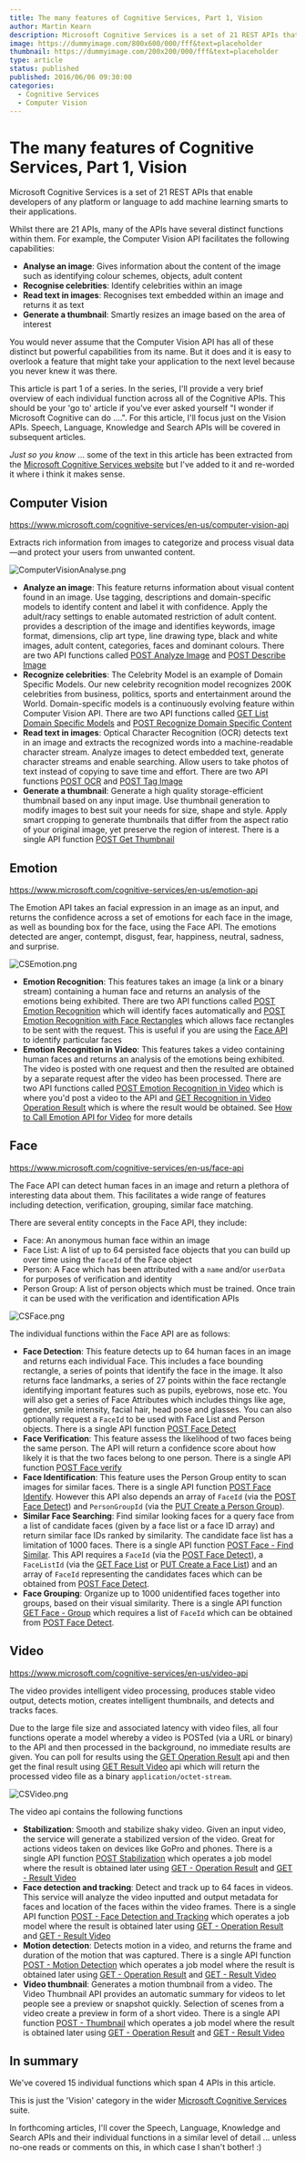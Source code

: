 ```yaml
---
title: The many features of Cognitive Services, Part 1, Vision
author: Martin Kearn
description: Microsoft Cognitive Services is a set of 21 REST APIs that enable developers of any platform or language to add machine learning smarts to their applications. In this article, well explore the many features of the Vision family of APIs
image: https://dummyimage.com/800x600/000/fff&text=placeholder
thumbnail: https://dummyimage.com/200x200/000/fff&text=placeholder
type: article
status: published
published: 2016/06/06 09:30:00
categories: 
  - Cognitive Services
  - Computer Vision
---
```


# The many features of Cognitive Services, Part 1, Vision

Microsoft Cognitive Services is a set of 21 REST APIs that enable developers of any platform or language to add machine learning smarts to their applications.

Whilst there are 21 APIs, many of the APIs have several distinct functions within them. For example, the Computer Vision API facilitates the following capabilities:
* **Analyse an image**: Gives information about the content of the image such as identifying colour schemes, objects, adult content
* **Recognise celebrities**: Identify celebrities within an image
* **Read text in images**: Recognises text embedded within an image and returns it as text
* **Generate a thumbnail**: Smartly resizes an image based on the area of interest

You would never assume that the Computer Vision API has all of these distinct but powerful capabilities from its name. But it does and it is easy to overlook a feature that might take your application to the next level because you never knew it was there.

This article is part 1 of a series. In the series, I'll provide a very brief overview of each individual function across all of the Cognitive APIs. This should be your 'go to' article if you've ever asked yourself "I wonder if Microsoft Cognitive can do ....". For this article, I'll focus just on the Vision APIs. Speech, Language, Knowledge and Search APIs will be covered in subsequent articles.

_Just so you know_ ... some of the text in this article has been extracted from the [Microsoft Cognitive Services website](https://www.microsoft.com/cognitive-services) but I've added to it and re-worded it where i think it makes sense.

## Computer Vision
<https://www.microsoft.com/cognitive-services/en-us/computer-vision-api>

Extracts rich information from images to categorize and process visual data—and protect your users from unwanted content. 

![ComputerVisionAnalyse.png](https://raw.githubusercontent.com/martinkearn/Content/master/Blogs/Images/ComputerVisionAnalyse.PNG)

* **Analyze an image**: This feature returns information about visual content found in an image. Use tagging, descriptions and domain-specific models to identify content and label it with confidence. Apply the adult/racy settings to enable automated restriction of adult content. provides a description of the image and identifies keywords, image format, dimensions, clip art type, line drawing type, black and white images, adult content, categories, faces and dominant colours. There are two API functions called [POST Analyze Image](https://dev.projectoxford.ai/docs/services/56f91f2d778daf23d8ec6739/operations/56f91f2e778daf14a499e1fa) and [POST Describe Image](https://dev.projectoxford.ai/docs/services/56f91f2d778daf23d8ec6739/operations/56f91f2e778daf14a499e1fe)
* **Recognize celebrities**: The Celebrity Model is an example of Domain Specific Models. Our new celebrity recognition model recognizes 200K celebrities from business, politics, sports and entertainment around the World. Domain-specific models is a continuously evolving feature within Computer Vision API. There are two API functions called [GET List Domain Specific Models](https://dev.projectoxford.ai/docs/services/56f91f2d778daf23d8ec6739/operations/56f91f2e778daf14a499e1fd) and [POST Recognize Domain Specific Content](https://dev.projectoxford.ai/docs/services/56f91f2d778daf23d8ec6739/operations/56f91f2e778daf14a499e200)
* **Read text in images**: Optical Character Recognition (OCR) detects text in an image and extracts the recognized words into a machine-readable character stream. Analyze images to detect embedded text, generate character streams and enable searching. Allow users to take photos of text instead of copying to save time and effort. There are two API functions [POST OCR](https://dev.projectoxford.ai/docs/services/56f91f2d778daf23d8ec6739/operations/56f91f2e778daf14a499e1fc) and [POST Tag Image](https://dev.projectoxford.ai/docs/services/56f91f2d778daf23d8ec6739/operations/56f91f2e778daf14a499e1ff)
* **Generate a thumbnail**: Generate a high quality storage-efficient thumbnail based on any input image. Use thumbnail generation to modify images to best suit your needs for size, shape and style. Apply smart cropping to generate thumbnails that differ from the aspect ratio of your original image, yet preserve the region of interest. There is a single API function [POST Get Thumbnail](https://dev.projectoxford.ai/docs/services/56f91f2d778daf23d8ec6739/operations/56f91f2e778daf14a499e1fb)

## Emotion
<https://www.microsoft.com/cognitive-services/en-us/emotion-api>

The Emotion API takes an facial expression in an image as an input, and returns the confidence across a set of emotions for each face in the image, as well as bounding box for the face, using the Face API. The emotions detected are anger, contempt, disgust, fear, happiness, neutral, sadness, and surprise.

![CSEmotion.png](https://raw.githubusercontent.com/martinkearn/Content/master/Blogs/Images/CSEmotion.png)

* **Emotion Recognition**: This features takes an image (a link or a binary stream) containing a human face and returns an analysis of the emotions being exhibited. There are two API functions called [POST Emotion Recognition](https://dev.projectoxford.ai/docs/services/5639d931ca73072154c1ce89/operations/563b31ea778daf121cc3a5fa) which will identify faces automatically and [POST Emotion Recognition with Face Rectangles](https://dev.projectoxford.ai/docs/services/5639d931ca73072154c1ce89/operations/56f23eb019845524ec61c4d7) which allows face rectangles to be sent with the request. This is useful if you are using the [Face API](https://www.microsoft.com/cognitive-services/en-us/face-api) to identify particular faces
* **Emotion Recognition in Video**: This features takes a video containing human faces and returns an analysis of the emotions being exhibited. The video is posted with one request and then the resulted are obtained by a separate request after the video has been processed. There are two API functions called [POST Emotion Recognition in Video](https://dev.projectoxford.ai/docs/services/5639d931ca73072154c1ce89/operations/56f8d40e1984551ec0a0984e) which is where you'd post a video to the API and [GET Recognition in Video Operation Result](https://dev.projectoxford.ai/docs/services/5639d931ca73072154c1ce89/operations/56f8d4471984551ec0a0984f) which is where the result would be obtained. See [How to Call Emotion API for Video](https://www.microsoft.com/cognitive-services/en-us/emotion-api/documentation/howtocallemotionforvideo) for more details

## Face
<https://www.microsoft.com/cognitive-services/en-us/face-api>

The Face API can detect human faces in an image and return a plethora of interesting data about them. This facilitates a wide range of features including detection, verification, grouping, similar face matching.

There are several entity concepts in the Face API, they include:
* Face: An anonymous human face within an image
* Face List: A list of up to 64 persisted face objects that you can build up over time using the `faceId` of the Face object
* Person: A Face which has been attributed with a `name` and/or `userData` for purposes of verification and identity
* Person Group: A list of person objects which must be trained. Once train it can be used with the verification and identification APIs

![CSFace.png](https://raw.githubusercontent.com/martinkearn/Content/master/Blogs/Images/CSFace.png)

The individual functions within the Face API are as follows:

* **Face Detection**: This feature detects up to 64 human faces in an image and returns each individual Face. This includes a face bounding rectangle, a series of points that identify the face in the image. It also returns face landmarks, a series of 27 points within the face rectangle identifying important features such as pupils, eyebrows, nose etc. You will also get a series of Face Attributes which includes things like age, gender, smile intensity, facial hair, head pose and glasses. You can also optionally request a `FaceId` to be used with Face List and Person objects. There is a single API function [POST Face Detect](https://dev.projectoxford.ai/docs/services/563879b61984550e40cbbe8d/operations/563879b61984550f30395236)
* **Face Verification**: This feature assess the likelihood of two faces being the same person. The API will return a confidence score about how likely it is that the two faces belong to one person. There is a single API function [POST Face verify](https://dev.projectoxford.ai/docs/services/563879b61984550e40cbbe8d/operations/563879b61984550f3039523a)
* **Face Identification**: This feature uses the Person Group entity to scan images for similar faces. There is a single API function [POST Face Identify](https://dev.projectoxford.ai/docs/services/563879b61984550e40cbbe8d/operations/563879b61984550f30395239). However this API also depends an array of `FaceId` (via the [POST Face Detect](https://dev.projectoxford.ai/docs/services/563879b61984550e40cbbe8d/operations/563879b61984550f30395236)) and `PersonGroupId` (via the [PUT Create a Person Group](<https://dev.projectoxford.ai/docs/services/563879b61984550e40cbbe8d/operations/563879b61984550f30395244>)).
* **Similar Face Searching**: Find similar looking faces for a query face from a list of candidate faces (given by a face list or a face ID array) and return similar face IDs ranked by similarity. The candidate face list has a limitation of 1000 faces. There is a single API function [POST Face - Find Similar](<https://dev.projectoxford.ai/docs/services/563879b61984550e40cbbe8d/operations/563879b61984550f30395237>). This API requires a `FaceId` (via the [POST Face Detect](https://dev.projectoxford.ai/docs/services/563879b61984550e40cbbe8d/operations/563879b61984550f30395236)), a `FaceListId` (via the [GET Face List](<https://dev.projectoxford.ai/docs/services/563879b61984550e40cbbe8d/operations/563879b61984550f3039524c>) or [PUT Create a Face List](<https://dev.projectoxford.ai/docs/services/563879b61984550e40cbbe8d/operations/563879b61984550f3039524b>)) and an array of `FaceId` representing the candidates faces which can be obtained from [POST Face Detect](https://dev.projectoxford.ai/docs/services/563879b61984550e40cbbe8d/operations/563879b61984550f30395236).
* **Face Grouping**: Organize up to 1000 unidentified faces together into groups, based on their visual similarity. There is a single API function [GET Face - Group](<https://dev.projectoxford.ai/docs/services/563879b61984550e40cbbe8d/operations/563879b61984550f30395238>) which requires a list of `FaceId` which can be obtained from [POST Face Detect](https://dev.projectoxford.ai/docs/services/563879b61984550e40cbbe8d/operations/563879b61984550f30395236).

## Video
<https://www.microsoft.com/cognitive-services/en-us/video-api>

The video provides intelligent video processing, produces stable video output, detects motion, creates intelligent thumbnails, and detects and tracks faces.

Due to the large file size and associated latency with video files, all four functions operate a model whereby a video is POSTed (via a URL or binary) to the API and then processed in the background, no immediate results are given. You can poll for results using the [GET Operation Result](https://dev.projectoxford.ai/docs/services/565d6516778daf15800928d5/operations/565d6517778daf0978c45e36) api and then get the final result using [GET Result Video](https://dev.projectoxford.ai/docs/services/565d6516778daf15800928d5/operations/565d81f4ca73072048922d95) api which will return the processed video file as a binary `application/octet-stream`.

![CSVideo.png](https://raw.githubusercontent.com/martinkearn/Content/master/Blogs/Images/CSVideo.png)

The video api contains the following functions

* **Stabilization**: Smooth and stabilize shaky video. Given an input video, the service will generate a stabilized version of the video. Great for actions videos taken on devices like GoPro and phones. There is a single API function [POST Stabilization](<https://dev.projectoxford.ai/docs/services/565d6516778daf15800928d5/operations/565d6517778daf0978c45e35>) which operates a job model where the result is obtained later using [GET - Operation Result](https://dev.projectoxford.ai/docs/services/565d6516778daf15800928d5/operations/565d6517778daf0978c45e36) and [GET - Result Video](https://dev.projectoxford.ai/docs/services/565d6516778daf15800928d5/operations/565d81f4ca73072048922d95)
* **Face detection and tracking**: Detect and track up to 64 faces in videos. This service will analyze the video inputted and output metadata for faces and location of the faces within the video frames. There is a single API function [POST - Face Detection and Tracking](<https://dev.projectoxford.ai/docs/services/565d6516778daf15800928d5/operations/565d6517778daf0978c45e39>) which operates a job model where the result is obtained later using [GET - Operation Result](https://dev.projectoxford.ai/docs/services/565d6516778daf15800928d5/operations/565d6517778daf0978c45e36) and [GET - Result Video](https://dev.projectoxford.ai/docs/services/565d6516778daf15800928d5/operations/565d81f4ca73072048922d95)
* **Motion detection**: Detects motion in a video, and returns the frame and duration of the motion that was captured. There is a single API function [POST - Motion Detection](<https://dev.projectoxford.ai/docs/services/565d6516778daf15800928d5/operations/565d6517778daf0978c45e3a>) which operates a job model where the result is obtained later using [GET - Operation Result](https://dev.projectoxford.ai/docs/services/565d6516778daf15800928d5/operations/565d6517778daf0978c45e36) and [GET - Result Video](https://dev.projectoxford.ai/docs/services/565d6516778daf15800928d5/operations/565d81f4ca73072048922d95)
* **Video thumbnail**: Generates a motion thumbnail from a video. The Video Thumbnail API provides an automatic summary for videos to let people see a preview or snapshot quickly. Selection of scenes from a video create a preview in form of a short video. There is a single API function [POST - Thumbnail](<https://dev.projectoxford.ai/docs/services/565d6516778daf15800928d5/operations/56f8acb0778daf23d8ec6738>) which operates a job model where the result is obtained later using [GET - Operation Result](https://dev.projectoxford.ai/docs/services/565d6516778daf15800928d5/operations/565d6517778daf0978c45e36) and [GET - Result Video](https://dev.projectoxford.ai/docs/services/565d6516778daf15800928d5/operations/565d81f4ca73072048922d95)

## In summary
We've covered 15 individual functions which span 4 APIs in this article. 

This is just the 'Vision' category in the wider [Microsoft Cognitive Services](https://www.microsoft.com/cognitive-services) suite. 

In forthcoming articles, I'll cover the Speech, Language, Knowledge and Search APIs and their individual functions in a similar level of detail ... unless no-one reads or comments on this, in which case I shan't bother! :)

